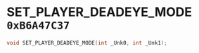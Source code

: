 # SET_PLAYER_DEADEYE_MODE `0xB6A47C37`

```cpp
void SET_PLAYER_DEADEYE_MODE(int _Unk0, int _Unk1);
```